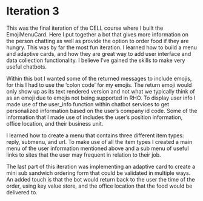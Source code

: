 # Iteration 3

This was the final iteration of the CELL course where I built the EmojiMenuCard.
Here I put together a bot that gives more information on the person chatting as well as
provide the option to order food if they are hungry. This was by far the most fun
iteration. I learned how to build a menu and adaptive cards, and how they are great way
to add user interface and data collection functionality. I believe I’ve gained the skills to
make very useful chatbots.

Within this bot I wanted some of the returned messages to include emojis, for this
I had to use the ‘colon code’ for my emojis. The return emoji would only show up as its
text rendered version and not what we typically think of as an emoji due to emojis not
being supported in RHO. To display user info I made use of the user_info function within
chatbot services to get personalized information based on the user’s company id code.
Some of the information that I made use of includes the user’s position information,
office location, and their business unit.

I learned how to create a menu that contains three different item types: reply,
submenu, and url. To make use of all the item types I created a main menu of the user
information mentioned above and a sub menu of useful links to sites that the user may
frequent in relation to their job.

The last part of this iteration was implementing an adaptive card to create a mini
sub sandwich ordering form that could be validated in multiple ways. An added touch is
that the bot would return back to the user the time of the order, using key value store,
and the office location that the food would be delivered to.

